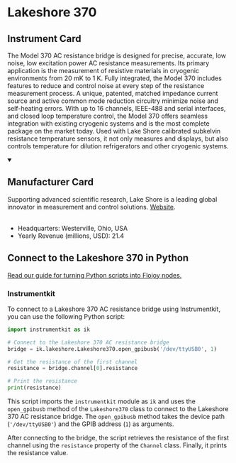 
# Lakeshore 370

## Instrument Card

The Model 370 AC resistance bridge is designed for precise, accurate, low noise, low excitation power AC resistance measurements. Its primary application is the measurement of resistive materials in cryogenic environments from 20 mK to 1 K. Fully integrated, the Model 370 includes features to reduce and control noise at every step of the resistance measurement process. A unique, patented, matched impedance current source and active common mode reduction circuitry minimize noise and self-heating errors. With up to 16 channels, IEEE-488 and serial interfaces, and closed loop temperature control, the Model 370 offers seamless integration with existing cryogenic systems and is the most complete package on the market today. Used with Lake Shore calibrated subkelvin resistance temperature sensors, it not only measures and displays, but also controls temperature for dilution refrigerators and other cryogenic systems.

<details open>
<summary><h2>Manufacturer Card</h2></summary>
Supporting advanced scientific research, Lake Shore is a leading global innovator in measurement and control solutions. <a href=https://www.lakeshore.com/home>Website</a>.
<br><br>
<ul>
  <li>Headquarters: Westerville, Ohio, USA</li>
  <li>Yearly Revenue (millions, USD): 21.4</li>
</ul>
</details>

## Connect to the Lakeshore 370 in Python

[Read our guide for turning Python scripts into Flojoy nodes.](https://docs.flojoy.ai/custom-nodes/creating-custom-node/)


### Instrumentkit

To connect to a Lakeshore 370 AC resistance bridge using Instrumentkit, you can use the following Python script:

```python
import instrumentkit as ik

# Connect to the Lakeshore 370 AC resistance bridge
bridge = ik.lakeshore.Lakeshore370.open_gpibusb('/dev/ttyUSB0', 1)

# Get the resistance of the first channel
resistance = bridge.channel[0].resistance

# Print the resistance
print(resistance)
```

This script imports the `instrumentkit` module as `ik` and uses the `open_gpibusb` method of the `Lakeshore370` class to connect to the Lakeshore 370 AC resistance bridge. The `open_gpibusb` method takes the device path (`'/dev/ttyUSB0'`) and the GPIB address (`1`) as arguments.

After connecting to the bridge, the script retrieves the resistance of the first channel using the `resistance` property of the `Channel` class. Finally, it prints the resistance value.

